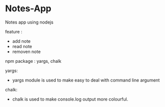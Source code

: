 # Notes-App
Notes app using nodejs

feature :
  - add note
  - read note
  - removen note

npm package : yargs, chalk

yargs:
  - yargs module is used to make easy to deal with command line argument
 
chalk:
  - chalk is used to make console.log output more colourful.
